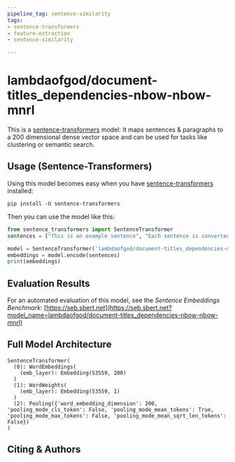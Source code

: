 ```yaml
---
pipeline_tag: sentence-similarity
tags:
- sentence-transformers
- feature-extraction
- sentence-similarity

---
```


# lambdaofgod/document-titles_dependencies-nbow-nbow-mnrl

This is a [sentence-transformers](https://www.SBERT.net) model: It maps sentences & paragraphs to a 200 dimensional dense vector space and can be used for tasks like clustering or semantic search.

<!--- Describe your model here -->

## Usage (Sentence-Transformers)

Using this model becomes easy when you have [sentence-transformers](https://www.SBERT.net) installed:

```
pip install -U sentence-transformers
```

Then you can use the model like this:

```python
from sentence_transformers import SentenceTransformer
sentences = ["This is an example sentence", "Each sentence is converted"]

model = SentenceTransformer('lambdaofgod/document-titles_dependencies-nbow-nbow-mnrl')
embeddings = model.encode(sentences)
print(embeddings)
```



## Evaluation Results

<!--- Describe how your model was evaluated -->

For an automated evaluation of this model, see the *Sentence Embeddings Benchmark*: [https://seb.sbert.net](https://seb.sbert.net?model_name=lambdaofgod/document-titles_dependencies-nbow-nbow-mnrl)



## Full Model Architecture
```
SentenceTransformer(
  (0): WordEmbeddings(
    (emb_layer): Embedding(53559, 200)
  )
  (1): WordWeights(
    (emb_layer): Embedding(53559, 1)
  )
  (2): Pooling({'word_embedding_dimension': 200, 'pooling_mode_cls_token': False, 'pooling_mode_mean_tokens': True, 'pooling_mode_max_tokens': False, 'pooling_mode_mean_sqrt_len_tokens': False})
)
```

## Citing & Authors

<!--- Describe where people can find more information -->
